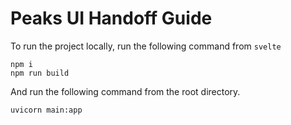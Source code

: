 # Peaks UI Handoff Guide

To run the project locally, run the following command from `svelte`
```shell
npm i
npm run build
```
And run the following command from the root directory.
```shell
uvicorn main:app
```
